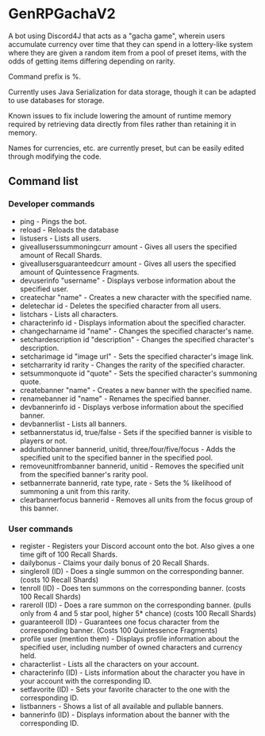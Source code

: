 # GenRPGachaV2

A bot using Discord4J that acts as a "gacha game", wherein users accumulate currency over time that they can spend in a lottery-like system where they are given a random item from a pool of preset items, with the odds of getting items differing depending on rarity.

Command prefix is %.

Currently uses Java Serialization for data storage, though it can be adapted to use databases for storage.

Known issues to fix include lowering the amount of runtime memory required by retrieving data directly from files rather than retaining it in memory.

Names for currencies, etc. are currently preset, but can be easily edited through modifying the code.

## Command list

### Developer commands
- ping - Pings the bot.
- reload - Reloads the database
- listusers - Lists all users.
- givealluserssummoningcurr amount - Gives all users the specified amount of Recall Shards.
- giveallusersguaranteedcurr amount - Gives all users the specified amount of Quintessence Fragments.
- devuserinfo "username" - Displays verbose information about the specified user.
- createchar "name" - Creates a new character with the specified name.
- deletechar id - Deletes the specified character from all users.
- listchars - Lists all characters.
- characterinfo id - Displays information about the specified character.
- changecharname id "name" - Changes the specified character's name.
- setchardescription id "description" - Changes the specified character's description.
- setcharimage id "image url" - Sets the specified character's image link.
- setcharrarity id rarity - Changes the rarity of the specified character.
- setsummonquote id "quote" - Sets the specified character's summoning quote.
- createbanner "name" - Creates a new banner with the specified name.
- renamebanner id "name" - Renames the specified banner.
- devbannerinfo id - Displays verbose information about the specified banner.
- devbannerlist - Lists all banners.
- setbannerstatus id, true/false - Sets if the specified banner is visible to players or not.
- addunittobanner bannerid, unitid, three/four/five/focus - Adds the specified unit to the specified banner in the specified pool.
- removeunitfrombanner bannerid, unitid - Removes the specified unit from the specified banner's rarity pool.
- setbannerrate bannerid, rate type, rate - Sets the % likelihood of summoning a unit from this rarity.
- clearbannerfocus bannerid - Removes all units from the focus group of this banner.

### User commands
- register - Registers your Discord account onto the bot. Also gives a one time gift of 100 Recall Shards.
- dailybonus - Claims your daily bonus of 20 Recall Shards.
- singleroll (ID) - Does a single summon on the corresponding banner. (costs 10 Recall Shards)
- tenroll (ID) - Does ten summons on the corresponding banner. (costs 100 Recall Shards)
- rareroll (ID) - Does a rare summon on the corresponding banner. (pulls only from 4 and 5 star pool, higher 5* chance) (costs 100 Recall Shards)
- guaranteeroll (ID) - Guarantees one focus character from the corresponding banner. (Costs 100 Quintessence Fragments)
- profile user (mention them) - Displays profile information about the specified user, including number of owned characters and currency held.
- characterlist - Lists all the characters on your account.
- characterinfo (ID) - Lists information about the character you have in your account with the corresponding ID. 
- setfavorite (ID) - Sets your favorite character to the one with the corresponding ID.
- listbanners - Shows a list of all available and pullable banners.
- bannerinfo (ID) - Displays information about the banner with the corresponding ID.

